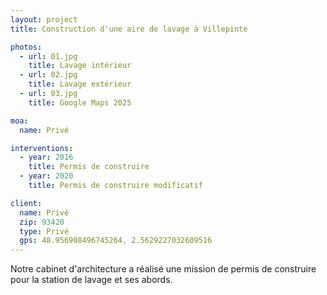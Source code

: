 ```yaml
---
layout: project
title: Construction d'une aire de lavage à Villepinte

photos:
  - url: 01.jpg
    title: Lavage intérieur
  - url: 02.jpg
    title: Lavage extérieur
  - url: 03.jpg
    title: Google Maps 2025

moa:
  name: Privé

interventions:
  - year: 2016
    title: Permis de construire
  - year: 2020
    title: Permis de construire modificatif

client:
  name: Privé
  zip: 93420
  type: Privé
  gps: 48.956908496745264, 2.5629227032609516
---
```


Notre cabinet d'architecture a réalisé une mission de permis de construire pour
la station de lavage et ses abords.
